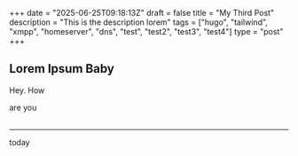 +++
date = "2025-06-25T09:18:13Z"
draft = false
title = "My Third Post"
description = "This is the description lorem"
tags = ["hugo", "tailwind", "xmpp", "homeserver", "dns", "test", "test2", "test3", "test4"]
type = "post"
+++

## Lorem Ipsum Baby

Hey. How<br>

are you
<br>
<br>

<hr>
today
